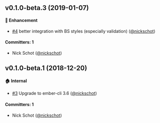 
## v0.1.0-beta.3 (2019-01-07)

#### :rocket: Enhancement
* [#4](https://github.com/weddingshoppe/ember-bootstrap-model-select/pull/4) better integration with BS styles (especially validation) ([@nickschot](https://github.com/nickschot))

#### Committers: 1
- Nick Schot ([@nickschot](https://github.com/nickschot))


## v0.1.0-beta.1 (2018-12-20)

#### :house: Internal
* [#3](https://github.com/weddingshoppe/ember-bootstrap-model-select/pull/3) Upgrade to ember-cli 3.6 ([@nickschot](https://github.com/nickschot))

#### Committers: 1
- Nick Schot ([@nickschot](https://github.com/nickschot))
